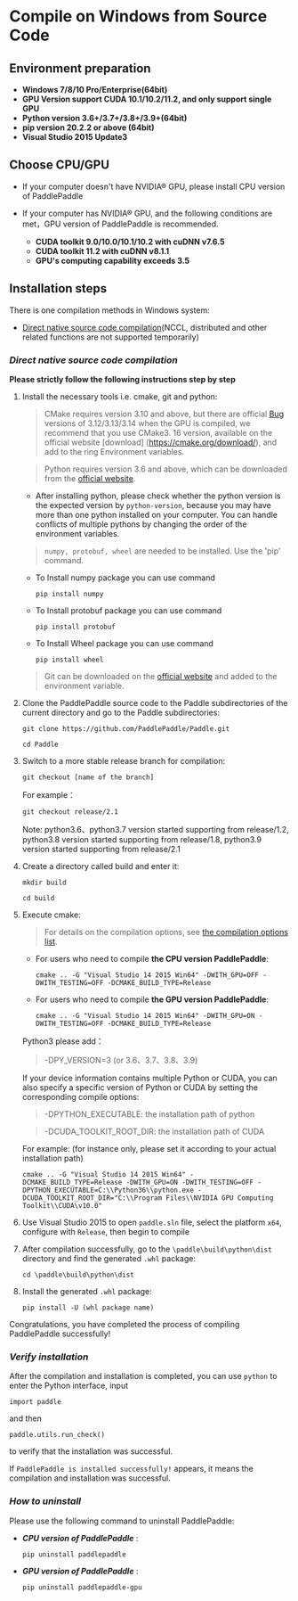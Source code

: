 # **Compile on Windows from Source Code**

## Environment preparation

* **Windows 7/8/10 Pro/Enterprise(64bit)**
* **GPU Version support CUDA 10.1/10.2/11.2, and only support single GPU**
* **Python version 3.6+/3.7+/3.8+/3.9+(64bit)**
* **pip version 20.2.2 or above (64bit)**
* **Visual Studio 2015 Update3**

## Choose CPU/GPU

* If your computer doesn't have NVIDIA® GPU, please install CPU version of PaddlePaddle

* If your computer has NVIDIA® GPU, and the following conditions are met，GPU version of PaddlePaddle is recommended.
    * **CUDA toolkit 9.0/10.0/10.1/10.2 with cuDNN v7.6.5**
    * **CUDA toolkit 11.2 with cuDNN v8.1.1**
    * **GPU's computing capability exceeds 3.5**

## Installation steps

There is one compilation methods in Windows system:

* [Direct native source code compilation](#compile_from_host)(NCCL, distributed and other related functions are not supported temporarily)

<a name="win_source"></a>
### <span id="compile_from_host">***Direct native source code compilation***</span>

**Please strictly follow the following instructions step by step**

1. Install the necessary tools i.e. cmake, git and python:

    > CMake requires version 3.10 and above, but there are official [Bug](https://cmake.org/pipermail/cmake/2018-September/068195.html) versions of 3.12/3.13/3.14 when the GPU is compiled, we recommend that you use CMake3. 16 version, available on the official website [download] (https://cmake.org/download/), and add to the ring Environment variables.

    > Python requires version 3.6 and above,  which can be downloaded from the [official website](https://www.python.org/downloads/release/python-3610/).

    * After installing python, please check whether the python version is the expected version by `python-version`, because you may have more than one python installed on your computer. You can handle conflicts of multiple pythons by changing the order of the environment variables.

    > `numpy, protobuf, wheel` are needed to be installed. Use the 'pip' command.

    * To Install numpy package you can use command
        ```
        pip install numpy
        ```

    * To Install protobuf package you can use command
        ```
        pip install protobuf
        ```

    * To Install Wheel package you can use command
        ```
        pip install wheel
        ```

    > Git can be downloaded on the [official website](https://gitforwindows.org/) and added to the environment variable.

2. Clone the PaddlePaddle source code to the Paddle subdirectories of the current directory and go to the Paddle subdirectories:

    ```
    git clone https://github.com/PaddlePaddle/Paddle.git
    ```
    ```
    cd Paddle
    ```

3. Switch to a more stable release branch for compilation:

    ```
    git checkout [name of the branch]
    ```

    For example：

    ```
    git checkout release/2.1
    ```

    Note: python3.6、python3.7 version started supporting from release/1.2, python3.8 version started supporting from release/1.8, python3.9 version started supporting from release/2.1

4. Create a directory called build and enter it:

    ```
    mkdir build
    ```
    ```
    cd build
    ```

5. Execute cmake:

    > For details on the compilation options, see [the compilation options list](https://www.paddlepaddle.org.cn/documentation/docs/en/develop/install/Tables.html#Compile).
    * For users who need to compile **the CPU version PaddlePaddle**:

        ```
        cmake .. -G "Visual Studio 14 2015 Win64" -DWITH_GPU=OFF -DWITH_TESTING=OFF -DCMAKE_BUILD_TYPE=Release
        ```

    * For users who need to compile **the GPU version PaddlePaddle**:

        ```
        cmake .. -G "Visual Studio 14 2015 Win64" -DWITH_GPU=ON -DWITH_TESTING=OFF -DCMAKE_BUILD_TYPE=Release
        ```

    Python3 please add：

    > -DPY_VERSION=3 (or 3.6、3.7、3.8、3.9)

    If your device information contains multiple Python or CUDA, you can also specify a specific version of Python or CUDA by setting the corresponding compile options:

    > -DPYTHON_EXECUTABLE: the installation path of python

    > -DCUDA_TOOLKIT_ROOT_DIR: the installation path of CUDA

    For example: (for instance only, please set it according to your actual installation path)

    ```
    cmake .. -G "Visual Studio 14 2015 Win64" -DCMAKE_BUILD_TYPE=Release -DWITH_GPU=ON -DWITH_TESTING=OFF -DPYTHON_EXECUTABLE=C:\\Python36\\python.exe -DCUDA_TOOLKIT_ROOT_DIR="C:\\Program Files\\NVIDIA GPU Computing Toolkit\\CUDA\v10.0"
    ```

6. Use Visual Studio 2015 to open `paddle.sln` file, select the platform `x64`, configure with `Release`, then begin to compile

7. After compilation successfully, go to the `\paddle\build\python\dist` directory and find the generated `.whl` package:

    ```
    cd \paddle\build\python\dist
    ```

8. Install the generated `.whl` package:

     ```
     pip install -U (whl package name)
     ```

Congratulations, you have completed the process of compiling PaddlePaddle successfully!

### ***Verify installation***

After the compilation and installation is completed, you can use `python` to enter the Python interface, input
```
import paddle
```
and then
```
paddle.utils.run_check()
```
to verify that the installation was successful.

If `PaddlePaddle is installed successfully!` appears, it means the compilation and installation was successful.


### ***How to uninstall***

Please use the following command to uninstall PaddlePaddle:

* ***CPU version of PaddlePaddle*** :
    ```
    pip uninstall paddlepaddle
    ```

* ***GPU version of PaddlePaddle*** :
    ```
    pip uninstall paddlepaddle-gpu
    ```
